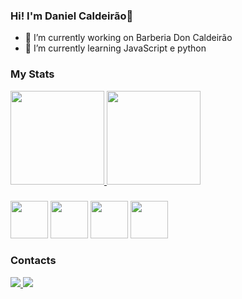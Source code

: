 ### Hi! I'm Daniel Caldeirão👋

- 🔭 I’m currently working on Barberia Don Caldeirão
- 🌱 I’m currently learning  JavaScript e python


### My Stats

<div>
  <a href="https://github.com/nesantana">
<img height="150em" src="https://github-readme-stats.vercel.app/api/top-langs/?username=DanielCauldron&layout=compact&langs_count=7&theme=dark"/>
<img height="150em" src="https://github-readme-stats.vercel.app/api?username=DanielCauldron&show_icons=true&theme=dark&include_all_commits=true&count_private=true"/>
  </a>
</div>

###


<div>
 <img src="https://cdn.jsdelivr.net/gh/devicons/devicon/icons/html5/html5-original.svg" width="60"/>
 <img src="https://cdn.jsdelivr.net/gh/devicons/devicon/icons/css3/css3-original.svg" width="60"/>
 <img src="https://cdn.jsdelivr.net/gh/devicons/devicon/icons/javascript/javascript-original.svg" width="60" />
 <img src="https://cdn.jsdelivr.net/gh/devicons/devicon/icons/python/python-original.svg" width="60" />
</div>

### Contacts
<div>
  <a href="https://www.linkedin.com/in/daniel-caldeir%C3%A3o-43b01b244/">
    <img src="https://img.shields.io/badge/LinkedIn-0077B5?style=for-the-badge&logo=linkedin&logoColor=white" />
  </a>
 <a href = "mailto:dfcaldeirao@gmail.com"><img src="https://img.shields.io/badge/Gmail-D14836?style=for-the-badge&logo=gmail&logoColor=white"></a>
</div>


